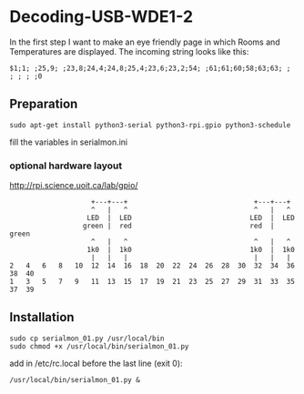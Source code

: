 # Decoding-USB-WDE1-2
In the first step I want to make an eye friendly page in which Rooms and Temperatures are displayed. 
The incoming string looks like this:
```
$1;1; ;25,9; ;23,8;24,4;24,8;25,4;23,6;23,2;54; ;61;61;60;58;63;63; ; ; ; ; ;0
```

## Preparation
```
sudo apt-get install python3-serial python3-rpi.gpio python3-schedule
```
fill the variables in serialmon.ini

### optional hardware layout
http://rpi.science.uoit.ca/lab/gpio/
```
                    +---+---+                               +---+---+ 
                    ^   |   ^                               ^   |   ^ 
                   LED  |  LED                             LED  |  LED 
                  green |  red                             red  | green 
                    ^   |   ^                               ^   |   ^ 
                   1k0  |  1k0                             1k0  |  1k0 
                    |   |   |                               |   |   | 
2   4   6   8   10  12  14  16  18  20  22  24  26  28  30  32  34  36  38  40
1   3   5   7   9   11  13  15  17  19  21  23  25  27  29  31  33  35  37  39
```

## Installation
```
sudo cp serialmon_01.py /usr/local/bin
sudo chmod +x /usr/local/bin/serialmon_01.py
```

add in /etc/rc.local before the last line (exit 0):
```
/usr/local/bin/serialmon_01.py &
```
